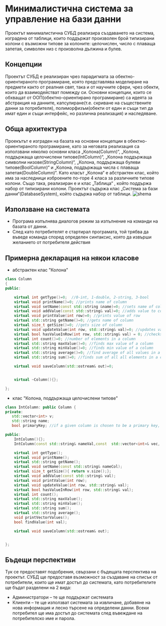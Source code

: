 # Минималистична система за управление на бази данни
Проектът минималистична  СУБД реализира създаването на система, изградена от таблици, които поддържат произволен брой типизирани колони с възможни типове за колоните: целочислен, число с плаваща запетая, символен низ с произволна дължина и булев.
## Концепции
Проектът СУБД е реализиран чрез парадигмата за обектно-ориентираното програмиране, която представлява моделиране на предмети както от реалния свят, така и от научните сфери, чрез обекти, които да взаимодействат помежду си. Основни концепции, които се обхващат от ООП(обектно-ориентирано програмиране) са идеята за абстракция на данните, капсулиране(т.е. скриване на съществените данни за потребителя), полиморфизъм(обекти от един и същи тип да имат един и същи интерфейс, но различна реализация) и наследяване.
## Oбща архитектура
Проекътът е изграден на базата на основни концепции в обектно-ориентираното програмиране, като за неговата реализация са използвани няколко основни класа „Колона(Column)“, „Колона, поддържаща целочислени типове(IntColumn)“, „Колона поддържаща символни низове(StringColumn)“, „Колона, поддържаща булеви типове(BoolColumn)“ и „Колона, поддържаща числа с плаваща запетая(DoubleColumn)“. Като класът „Колона“ е абстрактен клас, който има за наследници изброените по-горе 4 класа за различните типове колони. Също така, реализиран е и клас „Таблица“ , който поддържа набор от типизирани колони. Проектът съдържа клас „Система за бази данни“(DatabaseSystem), който съдържа набор от таблици.
![shema](https://user-images.githubusercontent.com/54545875/104169070-a8e4c000-5407-11eb-87ad-3fe99be18521.png)
## Използване на системата
- Програма изпълнява диалогов режим за изпълнение на команди на базата от данни.
-  След като потребителят е стартирал програмата, той трябва да въведе команда  според определен синтаксис, която да извърши желанието от потребителя действия
## Примерна декларация на някои класове
- абстрактен клас "Колона"
```c++
class Column
{
public:

    virtual int getType()=0;  //0-int, 1-double, 2-string, 3-bool
    virtual void printName()=0; //prints name of column
    virtual void setName(const std::string &name)=0; //sets name of column
    virtual void addValue(const std::string& val)=0; //adds value to column
    virtual void printValue(int row)=0; //prints value of row
    virtual std::string getName()=0; //gets name of column
    virtual size_t getSize()=0; //gets size of column
    virtual void updateValue(int row, std::string& val)=0; //updates value of current row
    virtual bool hasValueInRow(int row, std::string& val) = 0; //checks whether we have a value on a specific row
    virtual int count()=0; //number of elements in a column
    virtual std::string maxValue()=0; //finds max value of a column
    virtual std::string minValue()=0; //finds min value of a column
    virtual std::string average()=0; //find average of all values in a column
    virtual std::string sum()=0; //finds sum of all all elements in a column

    virtual void saveColumn(std::ostream& out)=0;


    virtual ~Column(){};

};
```
- клас "Колона, поддържаща целочислени типове"
```c++
class IntColumn: public Column {
private:
   std::vector<int> v;
   std::string name;
   bool primaryKey; //if a given column is chosen to be a primary key, there should be no 2 different rows with equal value in the column

public:
    IntColumn(){};
    IntColumn(const std::string& nameVal,const  std::vector<int>& vec, bool primKey):name(nameVal),v(vec), primaryKey(primKey){};

    virtual int getType();
    virtual void printName();
    virtual std::string getName();
    virtual void setName(const std::string& nameCol);
    virtual size_t getSize(){ return v.size();};
    virtual void addValue(const std::string& val);
    virtual void printValue(int row);
    virtual void updateValue(int row, std::string& val);
    virtual bool hasValueInRow(int row, std::string& val);
    virtual int count();
    virtual std::string maxValue();
    virtual std::string minValue();
    virtual std::string sum();
    virtual std::string average();
    void printVectorValues();
    bool findValue(int val);

    virtual void saveColumn(std::ostream& out);


};
```
## Бъдещи перспективи
Тук се предоставят подобрения, свързани с бъдещата перспектива на проектът.
СУБД ще предоставя възможност за създаване на списък от потребители, които ще имат достъп до системата, като потребителите ще бъдат разделени на 2 вида:
-  Администратори – те ще поддържат системата
-  Клиенти – те ще използват системата за извличане, добавяне на нова информация и лесно търсене на определени данни.
Всеки потребител ще има достъп до системата след въвеждане на потребителско име и парола.

